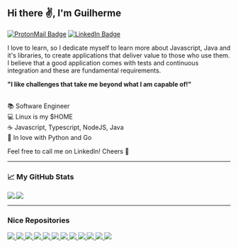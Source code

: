 ## Hi there :v:, I'm Guilherme

[![ProtonMail Badge](https://img.shields.io/badge/-ProtonMail-8B89CC?style=for-the-badge&logo=ProtonMail&logoColor=white)](mailto://guibperes@protonmail.com)
[![LinkedIn Badge](https://img.shields.io/badge/-LinkedIn-blue?style=for-the-badge&logo=LinkedIn&logoColor=white)](https://www.linkedin.com/in/guilherme-beidaki-peres-5b4904196)

I love to learn, so I dedicate myself to learn more about Javascript, Java and it's libraries, to create applications that deliver value to those who use them.
I believe that a good application comes with tests and continuous integration and these are fundamental requirements.

__"I like challenges that take me beyond what I am capable of!"__

<br/>:books: Software Engineer
<br/>:computer: Linux is my $HOME
<br/>:coffee: Javascript, Typescript, NodeJS, Java
<br/>:memo: In love with Python and Go

Feel free to call me on LinkedIn! Cheers :beers:

---

### :chart_with_upwards_trend: My GitHub Stats

<a align="justify" href="https://github.com/anuraghazra/github-readme-stats">
  <img align="center" src="https://github-readme-stats.vercel.app/api?username=guibperes&theme=radical&custom_title=GitHub+Stats" />
</a>
<a align="justify" href="https://github.com/anuraghazra/github-readme-stats">
  <img align="center" src="https://github-readme-stats.vercel.app/api/top-langs/?username=guibperes&theme=radical&layout=compact" />
</a>

---

### Nice Repositories

<a align="justify" href="https://github.com/guibperes/serverless-lambda-typescript-api">
  <img src="https://github-readme-stats.vercel.app/api/pin/?username=guibperes&repo=serverless-lambda-typescript-api" />
</a>
<a align="justify" href="https://github.com/guibperes/graphql-library-project">
  <img src="https://github-readme-stats.vercel.app/api/pin/?username=guibperes&repo=graphql-library-project" />
</a>
<a align="justify" href="https://github.com/guibperes/typescript-solid-api-rest">
  <img src="https://github-readme-stats.vercel.app/api/pin/?username=guibperes&repo=typescript-solid-api-rest" />
</a>
<a align="justify" href="https://github.com/guibperes/express-api-no-orm">
  <img src="https://github-readme-stats.vercel.app/api/pin/?username=guibperes&repo=express-api-no-orm" />
</a>
<a align="justify" href="https://github.com/guibperes/express-api-sequelize">
  <img src="https://github-readme-stats.vercel.app/api/pin/?username=guibperes&repo=express-api-sequelize" />
</a>
<a align="justify" href="https://github.com/guibperes/show-screen">
  <img src="https://github-readme-stats.vercel.app/api/pin/?username=guibperes&repo=show-screen" />
</a>
<a align="justify" href="https://github.com/guibperes/remote-slide-controller">
  <img src="https://github-readme-stats.vercel.app/api/pin/?username=guibperes&repo=remote-slide-controller" />
</a>
<a align="justify" href="https://github.com/guibperes/guibperes">
  <img src="https://github-readme-stats.vercel.app/api/pin/?username=guibperes&repo=guibperes" />
</a>
<a align="justify" href="https://github.com/guibperes/zup-lottery">
  <img src="https://github-readme-stats.vercel.app/api/pin/?username=guibperes&repo=zup-lottery" />
</a>
<a align="justify" href="https://github.com/guibperes/library-api">
  <img src="https://github-readme-stats.vercel.app/api/pin/?username=guibperes&repo=library-api" />
</a>
<a align="justify" href="https://github.com/guibperes/spring-api-dockerfile">
  <img src="https://github-readme-stats.vercel.app/api/pin/?username=guibperes&repo=spring-api-dockerfile" />
</a>
<a align="justify" href="https://github.com/guibperes/nextcloud-deploy">
  <img src="https://github-readme-stats.vercel.app/api/pin/?username=guibperes&repo=nextcloud-deploy" />
</a>
